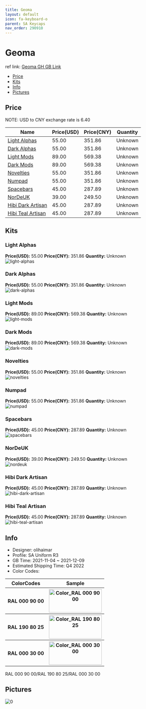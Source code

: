 ```yaml
---
title: Geoma 
layout: default
icon: fa-keyboard-o
parent: SA Keycaps
nav_order: 290910
---
```


# Geoma 

ref link: [Geoma GH GB Link](https://geekhack.org/index.php?topic=112332.0)

* [Price](#price)
* [Kits](#kits)
* [Info](#info)
* [Pictures](#pictures)

## Price

NOTE: USD to CNY exchange rate is 6.40

| Name          | Price(USD)   |  Price(CNY) | Quantity |
| ------------- | ------------ |  ---------- | -------- |
|[Light Alphas](#light-alphas)|55.00|351.86|Unknown|
|[Dark Alphas](#dark-alphas)|55.00|351.86|Unknown|
|[Light Mods](#light-mods)|89.00|569.38|Unknown|
|[Dark Mods](#dark-mods)|89.00|569.38|Unknown|
|[Novelties](#novelties)|55.00|351.86|Unknown|
|[Numpad](#numpad)|55.00|351.86|Unknown|
|[Spacebars](#spacebars)|45.00|287.89|Unknown|
|[NorDeUK](#nordeuk)|39.00|249.50|Unknown|
|[Hibi Dark Artisan](#hibi-dark-artisan)|45.00|287.89|Unknown|
|[Hibi Teal Artisan](#hibi-teal-artisan)|45.00|287.89|Unknown|


## Kits
### Light Alphas  
**Price(USD):** 55.00	**Price(CNY):** 351.86	**Quantity:** Unknown  
<img src="{{ 'assets/images/sa-keycaps/Geoma/kits_pics/light-alphas.jpg' | relative_url }}" alt="light-alphas" class="image featured">

### Dark Alphas  
**Price(USD):** 55.00	**Price(CNY):** 351.86	**Quantity:** Unknown  
<img src="{{ 'assets/images/sa-keycaps/Geoma/kits_pics/dark-alphas.jpg' | relative_url }}" alt="dark-alphas" class="image featured">

### Light Mods  
**Price(USD):** 89.00	**Price(CNY):** 569.38	**Quantity:** Unknown  
<img src="{{ 'assets/images/sa-keycaps/Geoma/kits_pics/light-mods.jpg' | relative_url }}" alt="light-mods" class="image featured">

### Dark Mods  
**Price(USD):** 89.00	**Price(CNY):** 569.38	**Quantity:** Unknown  
<img src="{{ 'assets/images/sa-keycaps/Geoma/kits_pics/dark-mods.jpg' | relative_url }}" alt="dark-mods" class="image featured">

### Novelties  
**Price(USD):** 55.00	**Price(CNY):** 351.86	**Quantity:** Unknown  
<img src="{{ 'assets/images/sa-keycaps/Geoma/kits_pics/novelties.jpg' | relative_url }}" alt="novelties" class="image featured">

### Numpad  
**Price(USD):** 55.00	**Price(CNY):** 351.86	**Quantity:** Unknown  
<img src="{{ 'assets/images/sa-keycaps/Geoma/kits_pics/numpad.jpg' | relative_url }}" alt="numpad" class="image featured">

### Spacebars  
**Price(USD):** 45.00	**Price(CNY):** 287.89	**Quantity:** Unknown  
<img src="{{ 'assets/images/sa-keycaps/Geoma/kits_pics/spacebars.jpg' | relative_url }}" alt="spacebars" class="image featured">

### NorDeUK  
**Price(USD):** 39.00	**Price(CNY):** 249.50	**Quantity:** Unknown  
<img src="{{ 'assets/images/sa-keycaps/Geoma/kits_pics/nordeuk.jpg' | relative_url }}" alt="nordeuk" class="image featured">

### Hibi Dark Artisan  
**Price(USD):** 45.00	**Price(CNY):** 287.89	**Quantity:** Unknown  
<img src="{{ 'assets/images/sa-keycaps/Geoma/kits_pics/hibi-dark-artisan.jpg' | relative_url }}" alt="hibi-dark-artisan" class="image featured">

### Hibi Teal Artisan  
**Price(USD):** 45.00	**Price(CNY):** 287.89	**Quantity:** Unknown  
<img src="{{ 'assets/images/sa-keycaps/Geoma/kits_pics/hibi-teal-artisan.jpg' | relative_url }}" alt="hibi-teal-artisan" class="image featured">

## Info
* Designer: olihaimar  
* Profile: SA Uniform R3  
* GB Time: 2021-11-04 ~ 2021-12-09  
* Estimated Shipping Time: Q4 2022  
* Color Codes:  

<table style="width:100%">
  <tr>
    <th>ColorCodes</th>
    <th>Sample</th>
  </tr>  <tr>
    <th>RAL 000 90 00</th>
    <th><img src="{{ 'assets/images/sa-keycaps/SP_ColorCodes/abs/SP_Abs_ColorCodes_RAL 000 90 00.png' | relative_url }}" alt="Color_RAL 000 90 00" height="75" width="170"></th>
  </tr>
  <tr>
    <th>RAL 190 80 25</th>
    <th><img src="{{ 'assets/images/sa-keycaps/SP_ColorCodes/abs/SP_Abs_ColorCodes_RAL 190 80 25.png' | relative_url }}" alt="Color_RAL 190 80 25" height="75" width="170"></th>
  </tr>
  <tr>
    <th>RAL 000 30 00</th>
    <th><img src="{{ 'assets/images/sa-keycaps/SP_ColorCodes/abs/SP_Abs_ColorCodes_RAL 000 30 00.png' | relative_url }}" alt="Color_RAL 000 30 00" height="75" width="170"></th>
  </tr>
</table>RAL 000 90 00/RAL 190 80 25/RAL 000 30 00


## Pictures  
<img src="{{ 'assets/images/sa-keycaps/Geoma/rendering_pics/0.jpg' | relative_url }}" alt="0" class="image featured">
